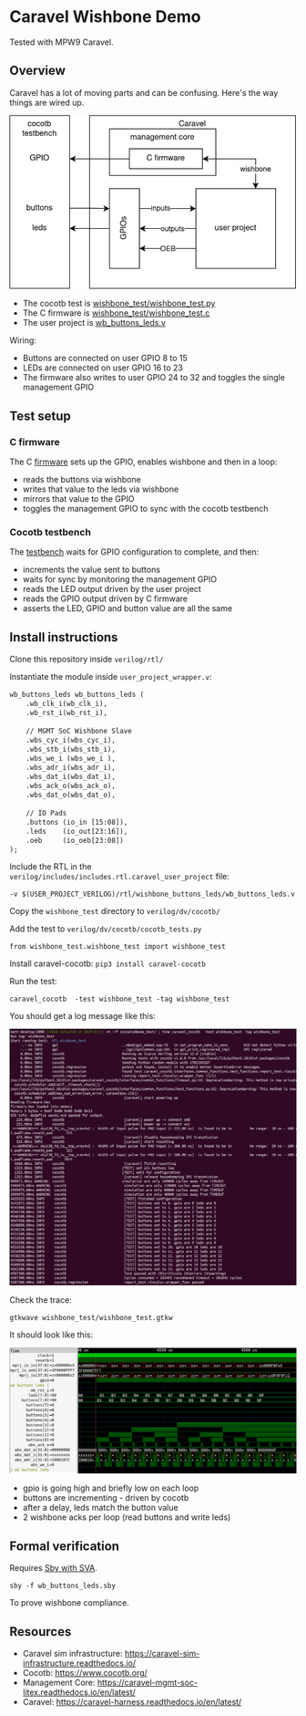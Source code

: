 # Caravel Wishbone Demo

Tested with MPW9 Caravel.

## Overview

Caravel has a lot of moving parts and can be confusing. Here's the way things are wired up.

![setup](docs/wishbone_caravel.drawio.png)

* The cocotb test is [wishbone_test/wishbone_test.py](wishbone_test/wishbone_test.py)
* The C firmware is [wishbone_test/wishbone_test.c](wishbone_test/wishbone_test.c)
* The user project is [wb_buttons_leds.v](wb_buttons_leds.v)

Wiring:

* Buttons are connected on user GPIO 8 to 15
* LEDs are connected on user GPIO 16 to 23
* The firmware also writes to user GPIO 24 to 32 and toggles the single management GPIO

## Test setup

### C firmware

The C [firmware](wishbone_test/wishbone_test.c) sets up the GPIO, enables wishbone and then in a loop:

* reads the buttons via wishbone
* writes that value to the leds via wishbone
* mirrors that value to the GPIO
* toggles the management GPIO to sync with the cocotb testbench

### Cocotb testbench

The [testbench](wishbone_test/wishbone_test.py) waits for GPIO configuration to complete, and then:

* increments the value sent to buttons
* waits for sync by monitoring the management GPIO
* reads the LED output driven by the user project
* reads the GPIO output driven by C firmware
* asserts the LED, GPIO and button value are all the same

## Install instructions

Clone this repository inside `verilog/rtl/`

Instantiate the module inside `user_project_wrapper.v`:

    wb_buttons_leds wb_buttons_leds (
        .wb_clk_i(wb_clk_i),
        .wb_rst_i(wb_rst_i),

        // MGMT SoC Wishbone Slave
        .wbs_cyc_i(wbs_cyc_i),
        .wbs_stb_i(wbs_stb_i),
        .wbs_we_i (wbs_we_i ),
        .wbs_adr_i(wbs_adr_i),
        .wbs_dat_i(wbs_dat_i),
        .wbs_ack_o(wbs_ack_o),
        .wbs_dat_o(wbs_dat_o),

        // IO Pads
        .buttons (io_in [15:08]),
        .leds    (io_out[23:16]),
        .oeb     (io_oeb[23:08])
    );

Include the RTL in the `verilog/includes/includes.rtl.caravel_user_project` file:

    -v $(USER_PROJECT_VERILOG)/rtl/wishbone_buttons_leds/wb_buttons_leds.v

Copy the `wishbone_test` directory to `verilog/dv/cocotb/`

Add the test to `verilog/dv/cocotb/cocotb_tests.py`

    from wishbone_test.wishbone_test import wishbone_test

Install caravel-cocotb: `pip3 install caravel-cocotb`

Run the test:

    caravel_cocotb  -test wishbone_test -tag wishbone_test

You should get a log message like this:

![log](docs/log.png)

Check the trace:

    gtkwave wishbone_test/wishbone_test.gtkw

It should look like this:

![trace](docs/trace.png)

* gpio is going high and briefly low on each loop
* buttons are incrementing - driven by cocotb
* after a delay, leds match the button value
* 2 wishbone acks per loop (read buttons and write leds)

## Formal verification

Requires [Sby with SVA](https://www.yosyshq.com/products-and-services).

    sby -f wb_buttons_leds.sby

To prove wishbone compliance.

## Resources

* Caravel sim infrastructure: https://caravel-sim-infrastructure.readthedocs.io/
* Cocotb: https://www.cocotb.org/
* Management Core: https://caravel-mgmt-soc-litex.readthedocs.io/en/latest/
* Caravel: https://caravel-harness.readthedocs.io/en/latest/
